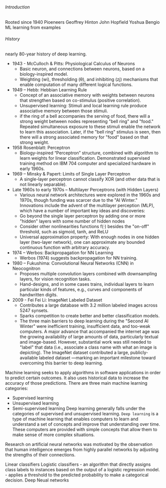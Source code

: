 ###### Introduction

Rooted since 1940
Pioeneers
    Geoffrey Hinton
    John Hopfield
    Yoshua Bengio
ML learning from examples

###### History
nearly 80-year history of deep learning.
- 1943 - McCulloch & Pitts: Physiological Calculus of Neurons
    - Basic neuron, and connections between neurons, based on a biology-inspired model.
    - Weighting (wi), thresholding (θ), and inhibiting (zj) mechanisms that enable computation of many different logical functions.
- 1949 – Hebb: Hebbian Learning Rule
    - Concept of an associative memory with weights between neurons that strengthen based on co-stimulus (positive correlation).
    - Unsupervised learning: Stimuli and local learning rule produce associative memory between those stimuli.
    -  if the ring of a bell accompanies the serving of food, there will a strong weight between nodes representing "bell ring" and "food." Repeated simultaneous exposure to these stimuli enable the network to learn this association. Later, if the "bell ring" stimulus is seen, then there will a strong associated memory for "food" based on that strong weight.
- 1958 Rosenblatt: Perceptron
    - Biology-inspired “Perceptron” structure, combined with algorithm to learn weights for linear classification.
Demonstrated supervised training method on IBM 704 computer and specialized hardware in early 1960s.
- 1969 – Minsky & Papert: Limits of Single Layer Perceptron
    - A single-layer perceptron cannot classify XOR (and other data that is not linearly separable).
- Late 1960s to early 1970s – Multilayer Perceptrons (with Hidden Layers)
    - Various neural network architectures were explored in the 1960s and 1970s, though funding was scarcer due to the "AI Winter." Innovations include the advent of the multilayer perception (MLP), which have a number of important key ideas and discoveries:
    - Go beyond the single layer perceptron by adding one or more "hidden" layers with some number of hidden nodes
    - Consider other nonlinearities functions f(·) besides the "on-off" threshold, such as sigmoid, tanh, and ReLU
    - Universal approximation property: With enough nodes in one hidden layer (two-layer network), one can approximate any bounded continuous function with arbitrary accuracy.
- 1974 – Werbos: Backpropagation for NN Learning
    - Werbos (1974) suggests backpropagation for NN training.
- 1980 – Fukushima: Convolutional Neural Networks (CNN) in Neocognitron
    - Proposes multiple convolution layers combined with downsampling layers, for vision recognition tasks.
    - Hand-designs, and in some cases trains, individual layers to learn particular kinds of features, e.g., curves and components of handwritten digits.
- 2009 - Fei Fei Li: ImageNet Labeled Dataset
    - Contributes a large database with 3.2 million labeled images across 5247 synsets.
    - Sparks competition to create better and better classification models.
    - The three main barriers to deep learning during the "Second AI Winter" were inefficient training, insufficient data, and too-weak computers. A major advance that accompanied the internet age was the growing availability of large amounts of data, particularly textual and image-based. However, substantial work was still needed to "label" that data (i.e., associate a class name with what an image is depicting). The ImageNet dataset contributed a large, publicly-available labeled dataset —marking an important milestone toward overcoming this barrier to deep learning.

Machine learning seeks to apply algorithms in software applications in order to predict certain outcomes. It also uses historical data to increase the accuracy of those predictions. There are three main machine learning categories:
- Supervised learning
- Unsupervised learning
- Semi-supervised learning
Deep learning generally falls under the categories of supervised and unsupervised learning. `Deep learning` is a type of machine learning that enables computers to learn and understand a set of concepts and improve that understanding over time. These computers are provided with simple concepts that allow them to make sense of more complex situations.

Research on artificial neural networks was motivated by the observation that human intelligence emerges from highly parallel networks by adjusting the strengths of their connections. 

Linear classifiers
Logistic classifiers
    - an algorithm that directly assigns class labels to instances based on the output of a logistic regression model.
    - applies a threshold to the predicted probability to make a categorical decision.
Deep Neual networks